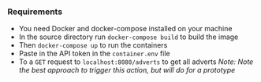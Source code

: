 ### Requirements
 - You need Docker and docker-compose installed on your machine
 - In the source directory run `docker-compose build` to build the image
 - Then `docker-compose up` to run the containers
 - Paste in the API token in the `container.env` file
 - To a `GET` request to `localhost:8080/adverts` to get all adverts *Note: Note the best approach to trigger this action, but will do for a prototype*
